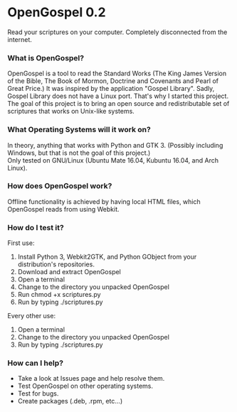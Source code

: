 # OpenGospel 0.2
Read your scriptures on your computer. Completely disconnected from the internet.

### What is OpenGospel?
OpenGospel is a tool to read the Standard Works (The King James Version of the Bible, The Book of Mormon, Doctrine and Covenants and Pearl of Great Price.)
It was inspired by the application "Gospel Library". Sadly, Gospel Library does not have a Linux port. That's why I started this project.
The goal of this project is to bring an open source and redistributable set of scriptures that works on Unix-like systems.

### What Operating Systems will it work on?
In theory, anything that works with Python and GTK 3. (Possibly including Windows, but that is not the goal of this project.)  
Only tested on GNU/Linux (Ubuntu Mate 16.04, Kubuntu 16.04, and Arch Linux).

### How does OpenGospel work?
Offline functionality is achieved by having local HTML files, which OpenGospel reads from using Webkit.

### How do I test it?
First use:
1. Install Python 3, Webkit2GTK, and Python GObject from your distribution's repositories.
2. Download and extract OpenGospel
3. Open a terminal
4. Change to the directory you unpacked OpenGospel
5. Run chmod +x scriptures.py
6. Run by typing  ./scriptures.py
    
Every other use:
1. Open a terminal
2. Change to the directory you unpacked OpenGospel
3. Run by typing  ./scriptures.py

### How can I help?
* Take a look at Issues page and help resolve them.
* Test OpenGospel on other operating systems.
* Test for bugs.
* Create packages (.deb, .rpm, etc...)
